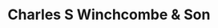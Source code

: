 ---
title: "Charles S Winchcombe & Son"
url: /devizes/charles-s-winchcombe-and-son/
shop: funeral directors
---